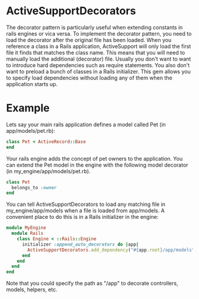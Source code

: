 ActiveSupportDecorators
=======================

The decorator pattern is particularly useful when extending constants in rails engines or vica versa.  To implement
the decorator pattern, you need to load the decorator after the original file has been loaded.  When you reference a
class in a Rails application, ActiveSupport will only load the first file it finds that matches the class name.  This
means that you will need to manually load the additional (decorator) file.  Usually you don't want to want to introduce
hard dependencies such as require statements.  You also don't want to preload a bunch of classes in a Rails initializer.
This gem allows you to specify load dependencies without loading any of them when the application starts up.

Example
=======

Lets say your main rails application defines a model called Pet (in app/models/pet.rb):

```Ruby
class Pet < ActiveRecord::Base
end
```

Your rails engine adds the concept of pet owners to the application.  You can extend the Pet model in the engine with
the following model decorator (in my_engine/app/models/pet.rb).

```Ruby
class Pet
  belongs_to :owner
end
```

You can tell ActiveSupportDecorators to load any matching file in my_engine/app/models when a file is loaded from
app/models.  A convenient place to do this is in a Rails initializer in the engine:

```Ruby
module MyEngine
  module Rails
    class Engine < ::Rails::Engine
      initializer :append_auto_decorators do |app|
        ActiveSupportDecorators.add_dependency("#{app.root}/app/models", "#{config.root}/app/models")
      end
    end
  end
end
```

Note that you could specify the path as "/app" to decorate controllers, models, helpers, etc.